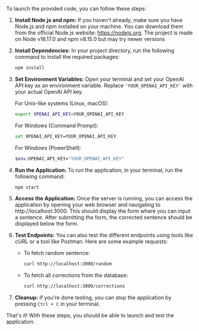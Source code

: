 To launch the provided code, you can follow these steps:

1. **Install Node.js and npm:**
   If you haven't already, make sure you have Node.js and npm installed on your machine. You can download them from the official Node.js website: https://nodejs.org. The project is made on Node v16.17.0 and npm v8.15.0 but may try newer versions

2. **Install Dependencies:**
   In your project directory, run the following command to install the required packages:

   ```bash
   npm install
   ```

3. **Set Environment Variables:**
   Open your terminal and set your OpenAI API key as an environment variable. Replace `'YOUR_OPENAI_API_KEY'` with your actual OpenAI API key.

   For Unix-like systems (Linux, macOS):
   ```bash
   export OPENAI_API_KEY=YOUR_OPENAI_API_KEY
   ```

   For Windows (Command Prompt):
   ```bash
   set OPENAI_API_KEY=YOUR_OPENAI_API_KEY
   ```

   For Windows (PowerShell):
   ```bash
   $env:OPENAI_API_KEY="YOUR_OPENAI_API_KEY"
   ```

4. **Run the Application:**
   To run the application, in your terminal, run the following command:

   ```bash
   npm start
   ```

5. **Access the Application:**
   Once the server is running, you can access the application by opening your web browser and navigating to http://localhost:3000. This should display the form where you can input a sentence. After submitting the form, the corrected sentence should be displayed below the form.

6. **Test Endpoints:**
   You can also test the different endpoints using tools like cURL or a tool like Postman. Here are some example requests:

   - To fetch random sentence:
     ```bash
     curl http://localhost:3000/random
     ```

   - To fetch all corrections from the database:
     ```bash
     curl http://localhost:3000/corrections
     ```

7. **Cleanup:**
   If you're done testing, you can stop the application by pressing `Ctrl + C` in your terminal.

That's it! With these steps, you should be able to launch and test the application. 
